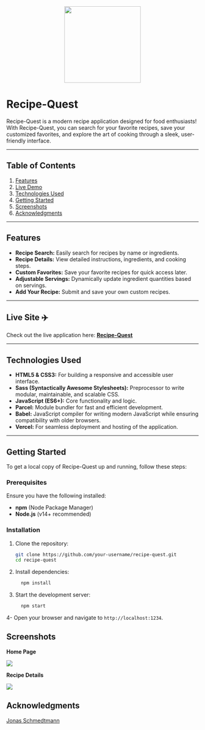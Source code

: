  <div align="center">
  <img height="200" src="https://i.postimg.cc/Sj0fGHn0/Untitled-design.png"  />
</div>

###
# Recipe-Quest 
Recipe-Quest is a modern recipe application designed for food enthusiasts! With Recipe-Quest, you can search for your favorite recipes, save your customized favorites, and explore the art of cooking through a sleek, user-friendly interface.

---

## Table of Contents
1. [Features](#features)
2. [Live Demo](#live-site-%EF%B8%8F)
3. [Technologies Used](#technologies-used)
4. [Getting Started](#getting-started)
5. [Screenshots](#screenshots)
6. [Acknowledgments](#acknowledgments)

---

## Features

- **Recipe Search:** Easily search for recipes by name or ingredients.
- **Recipe Details:** View detailed instructions, ingredients, and cooking steps.
- **Custom Favorites:** Save your favorite recipes for quick access later.
- **Adjustable Servings:** Dynamically update ingredient quantities based on servings.
- **Add Your Recipe:** Submit and save your own custom recipes.


---

## Live Site ✈️

Check out the live application here: **[Recipe-Quest](https://recipe-quest-liard.vercel.app/)**

---

## Technologies Used

- **HTML5 & CSS3:** For building a responsive and accessible user interface.
-  **Sass (Syntactically Awesome Stylesheets):** Preprocessor to write modular, maintainable, and scalable CSS.
- **JavaScript (ES6+):** Core functionality and logic.
- **Parcel:** Module bundler for fast and efficient development.
- **Babel:** JavaScript compiler for writing modern JavaScript while ensuring compatibility with older browsers.
- **Vercel:** For seamless deployment and hosting of the application.

---

## Getting Started

To get a local copy of Recipe-Quest up and running, follow these steps:

### Prerequisites
Ensure you have the following installed:
- **npm** (Node Package Manager)
- **Node.js** (v14+ recommended)

### Installation

1. Clone the repository:
   ```bash
   git clone https://github.com/your-username/recipe-quest.git
   cd recipe-quest

2. Install dependencies:
   ```bash
     npm install
3. Start the development server:
   ```bash
     npm start
  4- Open your browser and navigate to `http://localhost:1234`.
  
## Screenshots
 **Home Page**
 
 <img src="./src/img/recipeQuest-HomePage.png"/>


 **Recipe Details**
 
<img src="./src/img/recipeQuest-Detailed-View.png"/>

## Acknowledgments
[Jonas Schmedtmann](https://github.com/jonasschmedtmann)
